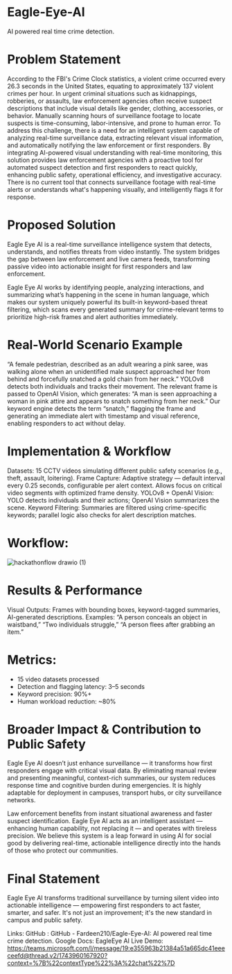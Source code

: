 # Eagle-Eye-AI
AI powered real time crime detection. 

# Problem Statement

According to the FBI's Crime Clock statistics, a violent crime occurred every 26.3 seconds in the United States, equating to approximately 137 violent crimes per hour. In urgent criminal situations such as kidnappings, robberies, or assaults, law enforcement agencies often receive suspect descriptions that include visual details like gender, clothing, accessories, or behavior. Manually scanning hours of surveillance footage to locate suspects is time-consuming, labor-intensive, and prone to human error. To address this challenge, there is a need for an intelligent system capable of analyzing real-time surveillance data, extracting relevant visual information, and automatically notifying the law enforcement or first responders. By integrating AI-powered visual understanding with real-time monitoring, this solution provides law enforcement agencies with a proactive tool for automated suspect detection and first responders to react quickly, enhancing public safety, operational efficiency, and investigative accuracy.
There is no current tool that connects surveillance footage with real-time alerts or understands what's happening visually, and intelligently flags it for response.

# Proposed Solution
Eagle Eye AI is a real-time surveillance intelligence system that detects, understands, and notifies threats from video instantly. The system bridges the gap between law enforcement and live camera feeds, transforming passive video into actionable insight for first responders and law enforcement.

Eagle Eye AI works by identifying people, analyzing interactions, and summarizing what’s happening in the scene in human language, which makes our system uniquely powerful  its built-in keyword-based threat filtering, which scans every generated summary for crime-relevant terms to prioritize high-risk frames and alert authorities immediately.

# Real-World Scenario Example
“A female pedestrian, described as an adult wearing a pink saree, was walking alone when an unidentified male suspect approached her from behind and forcefully snatched a gold chain from her neck.”
YOLOv8 detects both individuals and tracks their movement. The relevant frame is passed to OpenAI Vision, which generates: “A man is seen approaching a woman in pink attire and appears to snatch something from her neck.”
Our keyword engine detects the term “snatch,” flagging the frame and generating an immediate alert with timestamp and visual reference, enabling responders to act without delay.

# Implementation & Workflow
Datasets: 15 CCTV videos simulating different public safety scenarios (e.g., theft, assault, loitering).
Frame Capture: Adaptive strategy — default interval every 0.25 seconds, configurable per alert context. Allows focus on critical video segments with optimized frame density.
YOLOv8 + OpenAI Vision: YOLO detects individuals and their actions; OpenAI Vision summarizes the scene.
Keyword Filtering: Summaries are filtered using crime-specific keywords; parallel logic also checks for alert description matches.

# Workflow:

![hackathonflow drawio (1)](https://github.com/user-attachments/assets/22962fa2-5747-4b43-8245-1a1860c4b354)


# Results & Performance
Visual Outputs: Frames with bounding boxes, keyword-tagged summaries, AI-generated descriptions.
Examples: “A person conceals an object in waistband,” “Two individuals struggle,” “A person flees after grabbing an item.”

# Metrics:
- 15 video datasets processed
- Detection and flagging latency: 3–5 seconds
- Keyword precision: 90%+
- Human workload reduction: ~80%

# Broader Impact & Contribution to Public Safety
Eagle Eye AI doesn’t just enhance surveillance — it transforms how first responders engage with critical visual data. By eliminating manual review and presenting meaningful, context-rich summaries, our system reduces response time and cognitive burden during emergencies. It is highly adaptable for deployment in campuses, transport hubs, or city surveillance networks.

Law enforcement benefits from instant situational awareness and faster suspect identification. Eagle Eye AI acts as an intelligent assistant — enhancing human capability, not replacing it — and operates with tireless precision.
We believe this system is a leap forward in using AI for social good by delivering real-time, actionable intelligence directly into the hands of those who protect our communities.

# Final Statement
Eagle Eye AI transforms traditional surveillance by turning silent video into actionable intelligence — empowering first responders to act faster, smarter, and safer. It's not just an improvement; it's the new standard in campus and public safety.

Links:
GitHub : GitHub - Fardeen210/Eagle-Eye-AI: AI powered real time crime detection.
Google Docs: EagleEye AI
Live Demo: https://teams.microsoft.com/l/message/19:e355963b21384a51a665dc41eeeceefd@thread.v2/1743960167920?context=%7B%22contextType%22%3A%22chat%22%7D
